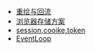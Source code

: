 * [重绘与回流](https://juejin.cn/post/7013131773756309517)
* [浏览器存储方案](https://juejin.cn/post/6844903812092674061)
* [session,cooike,token](https://juejin.cn/post/6844904115080790023)
* [EventLoop](https://juejin.cn/post/6844903764202094606)
